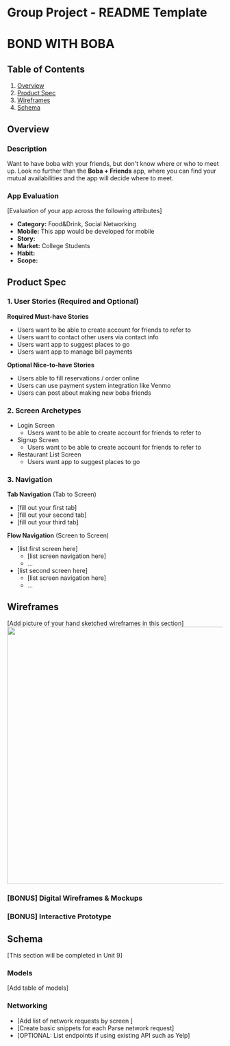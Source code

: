 Group Project - README Template
===

# BOND WITH BOBA

## Table of Contents
1. [Overview](#Overview)
1. [Product Spec](#Product-Spec)
1. [Wireframes](#Wireframes)
2. [Schema](#Schema)

## Overview
### Description
Want to have boba with your friends, but don't know where or who to meet up. Look no further than the **Boba + Friends** app, where you can find your mutual availabilities and the app will decide where to meet.

### App Evaluation
[Evaluation of your app across the following attributes]
- **Category:** Food&Drink, Social Networking
- **Mobile:** This app would be developed for mobile 
- **Story:**
- **Market:** College Students
- **Habit:**
- **Scope:**

## Product Spec

### 1. User Stories (Required and Optional)

**Required Must-have Stories**

* Users want to be able to create account for friends to refer to
* Users want to contact other users via contact info
* Users want app to suggest places to go
* Users want app to manage bill payments

**Optional Nice-to-have Stories**

* Users able to fill reservations / order online
* Users can use payment system integration like Venmo
* Users can post about making new boba friends

### 2. Screen Archetypes

* Login Screen
    * Users want to be able to create account for friends to refer to
* Signup Screen
    * Users want to be able to create account for friends to refer to
* Restaurant List Screen
    * Users want app to suggest places to go

### 3. Navigation

**Tab Navigation** (Tab to Screen)

* [fill out your first tab]
* [fill out your second tab]
* [fill out your third tab]

**Flow Navigation** (Screen to Screen)

* [list first screen here]
   * [list screen navigation here]
   * ...
* [list second screen here]
   * [list screen navigation here]
   * ...

## Wireframes
[Add picture of your hand sketched wireframes in this section]
<img src="YOUR_WIREFRAME_IMAGE_URL" width=600>

### [BONUS] Digital Wireframes & Mockups

### [BONUS] Interactive Prototype

## Schema 
[This section will be completed in Unit 9]
### Models
[Add table of models]
### Networking
- [Add list of network requests by screen ]
- [Create basic snippets for each Parse network request]
- [OPTIONAL: List endpoints if using existing API such as Yelp]
